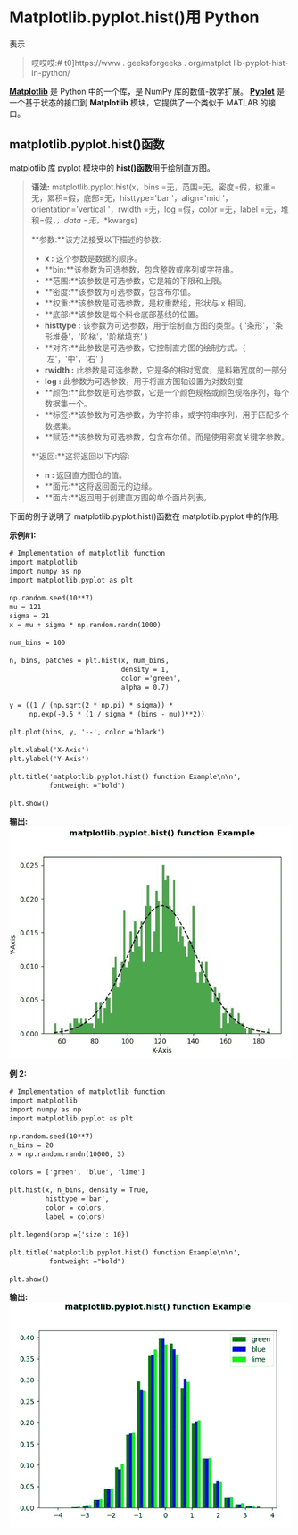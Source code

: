 # Matplotlib.pyplot.hist()用 Python

表示

> 哎哎哎:# t0]https://www . geeksforgeeks . org/matplot lib-pyplot-hist-in-python/

**[Matplotlib](https://www.geeksforgeeks.org/python-introduction-matplotlib/)** 是 Python 中的一个库，是 NumPy 库的数值-数学扩展。 **[Pyplot](https://www.geeksforgeeks.org/pyplot-in-matplotlib/)** 是一个基于状态的接口到 **Matplotlib** 模块，它提供了一个类似于 MATLAB 的接口。

## matplotlib.pyplot.hist()函数

matplotlib 库 pyplot 模块中的 **hist()函数**用于绘制直方图。

> **语法:** matplotlib.pyplot.hist(x，bins =无，范围=无，密度=假，权重=无，累积=假，底部=无，histtype='bar '，align='mid '，orientation='vertical '，rwidth =无，log =假，color =无，label =无，堆积=假，*，data =无，*\*kwargs)
> 
> **参数:**该方法接受以下描述的参数:
> 
> *   **x :** 这个参数是数据的顺序。
> *   **bin:**该参数为可选参数，包含整数或序列或字符串。
> *   **范围:**该参数是可选参数，它是箱的下限和上限。
> *   **密度:**该参数为可选参数，包含布尔值。
> *   **权重:**该参数是可选参数，是权重数组，形状与 x 相同。
> *   **底部:**该参数是每个料仓底部基线的位置。
> *   **histtype :** 该参数为可选参数，用于绘制直方图的类型。{ '条形'，'条形堆叠'，'阶梯'，'阶梯填充' }
> *   **对齐:**此参数是可选参数，它控制直方图的绘制方式。{ '左'，'中'，'右' }
> *   **rwidth :** 此参数是可选参数，它是条的相对宽度，是料箱宽度的一部分
> *   **log :** 此参数为可选参数，用于将直方图轴设置为对数刻度
> *   **颜色:**此参数是可选参数，它是一个颜色规格或颜色规格序列，每个数据集一个。
> *   **标签:**该参数为可选参数，为字符串，或字符串序列，用于匹配多个数据集。
> *   **赋范:**该参数为可选参数，包含布尔值。而是使用密度关键字参数。
> 
> **返回:**这将返回以下内容:
> 
> *   **n :** 返回直方图仓的值。
> *   **面元:**这将返回面元的边缘。
> *   **面片:**返回用于创建直方图的单个面片列表。

下面的例子说明了 matplotlib.pyplot.hist()函数在 matplotlib.pyplot 中的作用:

**示例#1:**

```
# Implementation of matplotlib function
import matplotlib
import numpy as np
import matplotlib.pyplot as plt

np.random.seed(10**7)
mu = 121 
sigma = 21
x = mu + sigma * np.random.randn(1000)

num_bins = 100

n, bins, patches = plt.hist(x, num_bins, 
                            density = 1, 
                            color ='green',
                            alpha = 0.7)

y = ((1 / (np.sqrt(2 * np.pi) * sigma)) *
     np.exp(-0.5 * (1 / sigma * (bins - mu))**2))

plt.plot(bins, y, '--', color ='black')

plt.xlabel('X-Axis')
plt.ylabel('Y-Axis')

plt.title('matplotlib.pyplot.hist() function Example\n\n',
          fontweight ="bold")

plt.show()
```

**输出:**
![](img/3946c79f433dcdabc43dc30101565da8.png)

**例 2:**

```
# Implementation of matplotlib function
import matplotlib
import numpy as np
import matplotlib.pyplot as plt

np.random.seed(10**7)
n_bins = 20
x = np.random.randn(10000, 3)

colors = ['green', 'blue', 'lime']

plt.hist(x, n_bins, density = True, 
         histtype ='bar',
         color = colors,
         label = colors)

plt.legend(prop ={'size': 10})

plt.title('matplotlib.pyplot.hist() function Example\n\n',
          fontweight ="bold")

plt.show()
```

**输出:**
![](img/f0ebb48100cb4ed930fefe1c4138b4f2.png)